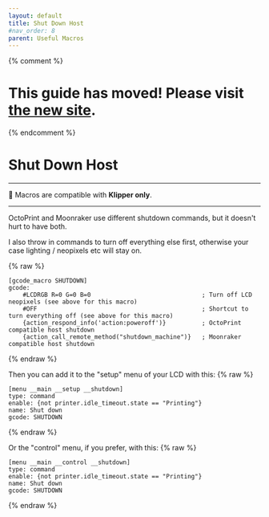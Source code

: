 ```yaml
---
layout: default
title: Shut Down Host
#nav_order: 8
parent: Useful Macros
---
```

{% comment %} 
# This guide has moved! Please visit [the new site](http://ellis3dp.com/Print-Tuning-Guide/).
{% endcomment %}
# Shut Down Host
---
:dizzy: Macros are compatible with **Klipper only**.

---

OctoPrint and Moonraker use different shutdown commands, but it doesn't hurt to have both.

I also throw in commands to turn off everything else first, otherwise your case lighting / neopixels etc will stay on.

{% raw %}
```
[gcode_macro SHUTDOWN]
gcode:
    #LCDRGB R=0 G=0 B=0                               ; Turn off LCD neopixels (see above for this macro)
    #OFF                                              ; Shortcut to turn everything off (see above for this macro)
    {action_respond_info('action:poweroff')}          ; OctoPrint compatible host shutdown
	{action_call_remote_method("shutdown_machine")}   ; Moonraker compatible host shutdown
```
{% endraw %}

Then you can add it to the "setup" menu of your LCD with this:
{% raw %}
```
[menu __main __setup __shutdown]
type: command
enable: {not printer.idle_timeout.state == "Printing"}
name: Shut down
gcode: SHUTDOWN
```
{% endraw %}

Or the "control" menu, if you prefer, with this:
{% raw %}
```
[menu __main __control __shutdown]
type: command
enable: {not printer.idle_timeout.state == "Printing"}
name: Shut down
gcode: SHUTDOWN
```
{% endraw %}